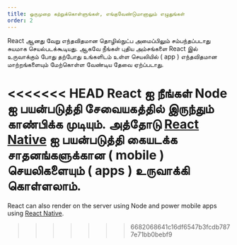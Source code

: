 ```yaml
---
title: ஒருமுறை கற்றுக்கொள்ளுங்கள், எங்குவேண்டுமானாலும் எழுதுங்கள்
order: 2
---
```


React ஆனது வேறு எந்தவிதமான தொழில்நுட்ப அமைப்பிலும் சம்பந்தப்படாது சுயமாக செயல்படக்கூடியது. ஆகவே நீங்கள் புதிய அம்சங்களை React இல் உருவாக்கும் போது தற்போது உங்களிடம் உள்ள செயலியில் ( app ) எந்தவிதமான மாற்றங்களையும் மேற்கொள்ள வேண்டிய தேவை ஏற்ப்படாது.

<<<<<<< HEAD
React ஐ நீங்கள் Node ஐ பயன்படுத்தி சேவையகத்தில் இருந்தும் காண்பிக்க முடியும். அத்தோடு [React Native](https://facebook.github.io/react-native/)  ஐ பயன்படுத்தி கையடக்க சாதனங்களுக்கான ( mobile ) செயலிகளையும் ( apps ) உருவாக்கி கொள்ளலாம்.
=======
React can also render on the server using Node and power mobile apps using [React Native](https://reactnative.dev/).
>>>>>>> 6682068641c16df6547b3fcdb7877e71bb0bebf9
